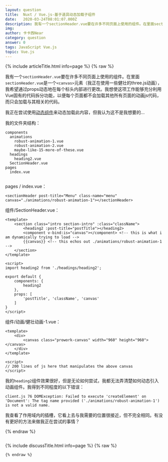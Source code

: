 ```yaml
---
layout: question
title:  Nuxt / Vue.js-基于道具动态加载子组件
date:   2020-03-24T08:01:07.000Z
description: 我有一个sectionHeader.vue要在许多不同页面上使用的组件。在里面sectionHeader.vue是一个<canvas>元素（我正在使用一些...
img: 
author: 卡卡西Near
category: question
answer: 0
tags: JavaScript Vue.js
topic: Vue.js
---
```

<div class="article-root">
  <div class="article">
    {% include articleTitle.html info=page %}
    {% raw %}
    <div class="article-content"><p><font style="vertical-align: inherit;"><font style="vertical-align: inherit;">我有一个</font></font><code>sectionHeader.vue</code><font style="vertical-align: inherit;"><font style="vertical-align: inherit;">要在许多不同页面上使用</font><font style="vertical-align: inherit;">的</font><font style="vertical-align: inherit;">组件。</font><font style="vertical-align: inherit;">在里面</font></font><code>sectionHeader.vue</code><font style="vertical-align: inherit;"><font style="vertical-align: inherit;">是一个</font></font><code>&lt;canvas&gt;</code><font style="vertical-align: inherit;"><font style="vertical-align: inherit;">元素（我正在使用一些健壮的three.js动画），我希望通过props动态地在每个标头内部进行更改。</font><font style="vertical-align: inherit;">我想使这项工作能够充分利用Vue固有的代码拆分功能，以便每个页面都不会加载其他所有页面的动画js代码，而只会加载与其相关的代码。</font></font></p>

<p><font style="vertical-align: inherit;"><font style="vertical-align: inherit;">我正在尝试使用</font></font><a href="https://vuejs.org/v2/guide/components.html#Dynamic-Components" rel="nofollow noreferrer"><font style="vertical-align: inherit;"><font style="vertical-align: inherit;">动态组件</font></font></a><font style="vertical-align: inherit;"><font style="vertical-align: inherit;">来动态加载此内容，</font><font style="vertical-align: inherit;">但我认为这不是我想要的...</font></font></p>

<p><font style="vertical-align: inherit;"><font style="vertical-align: inherit;">我的文件夹结构：</font></font></p>

<pre><code>components<font></font>
  animations<font></font>
    robust-animation-1.vue<font></font>
    robust-animation-2.vue<font></font>
    maybe-like-15-more-of-these.vue<font></font>
  headings<font></font>
    heading2.vue<font></font>
  SectionHeader.vue<font></font>
pages<font></font>
  index.vue<font></font>
<font></font>
</code></pre>

<p><font style="vertical-align: inherit;"><font style="vertical-align: inherit;">pages / index.vue：</font></font></p>

<pre class="lang-js prettyprint-override"><code>&lt;sectionHeader post-title="Menu" class-name="menu" canvas="./animations/robust-animation-1"&gt;&lt;/sectionHeader&gt;
</code></pre>

<p><font style="vertical-align: inherit;"><font style="vertical-align: inherit;">组件/SectionHeader.vue：</font></font></p>

<pre class="lang-js prettyprint-override"><code>&lt;template&gt;<font></font>
    &lt;section class="intro section-intro" :class="className"&gt;<font></font>
        &lt;heading2 :post-title="postTitle"&gt;&lt;/heading2&gt;<font></font>
        &lt;component v-bind:is="canvas"&gt;&lt;/component&gt; &lt;!-- this is what i am dynamically trying to load --&gt; <font></font>
        {{canvas}} &lt;!-- this echos out ./animations/robust-animation-1 --&gt;<font></font>
    &lt;/section&gt;<font></font>
&lt;/template&gt;<font></font>
<font></font>
&lt;script&gt;<font></font>
import heading2 from './headings/heading2';<font></font>
<font></font>
export default {<font></font>
    components: {<font></font>
        heading2<font></font>
    },<font></font>
    props: [<font></font>
        'postTitle', 'className', 'canvas'<font></font>
    ]<font></font>
}<font></font>
&lt;/script&gt;<font></font>
</code></pre>

<p><font style="vertical-align: inherit;"><font style="vertical-align: inherit;">组件/动画/健壮动画-1.vue：</font></font></p>

<pre class="lang-js prettyprint-override"><code>&lt;template&gt;<font></font>
    &lt;div&gt;<font></font>
        &lt;canvas class="prowork-canvas" width="960" height="960"&gt;&lt;/canvas&gt;<font></font>
    &lt;/div&gt;<font></font>
&lt;/template&gt;<font></font>
<font></font>
&lt;script&gt;<font></font>
// 200 lines of js here that manipulates the above canvas<font></font>
&lt;/script&gt;<font></font>
</code></pre>

<p><font style="vertical-align: inherit;"><font style="vertical-align: inherit;">我的</font></font><code>heading2</code><font style="vertical-align: inherit;"><font style="vertical-align: inherit;">组件效果很好，但是无论如何尝试，我都无法弄清楚如何动态引入动画组件。</font><font style="vertical-align: inherit;">我得到不同程度的以下错误：</font></font></p>

<pre><code>client.js 76 DOMException: Failed to execute 'createElement' on 'Document': The tag name provided ('./animations/robust-animation-1') is not a valid name.
</code></pre>

<p><font style="vertical-align: inherit;"><font style="vertical-align: inherit;">我查看了作用域内的插槽，它看上去与我需要的位置很接近，但不完全相同。</font><font style="vertical-align: inherit;">有没有更好的方法来做我正在尝试的事情？</font></font></p></div>
    {% endraw %}
  </div>
  <p style="height: 0;width:0;overflow: hidden;"> 第3492篇《Nuxt / Vue.js-基于道具动态加载子组件》来自Winter(https://github.com/aiyld/aiyld.github.io)的站点</p>
  <div class="discuss-wrapper">
    {% include discussTitle.html info=page %}
    {% raw %}
    
    {% endraw %}
  </div>
<div>
